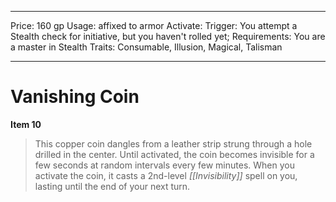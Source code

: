 
---
Price: 160 gp
Usage: affixed to armor
Activate: 
Trigger: You attempt a Stealth check for initiative, but you haven't rolled yet;
Requirements: You are a master in Stealth
Traits: Consumable, Illusion, Magical, Talisman

---

# Vanishing Coin

**Item 10**

> This copper coin dangles from a leather strip strung through a hole drilled in the center. Until activated, the coin becomes invisible for a few seconds at random intervals every few minutes. When you activate the coin, it casts a 2nd-level *[[Invisibility]]* spell on you, lasting until the end of your next turn.
